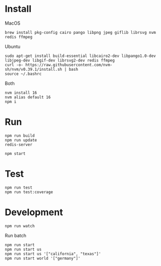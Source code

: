 # Install

MacOS
```
brew install pkg-config cairo pango libpng jpeg giflib librsvg nvm redis ffmpeg
```

Ubuntu
```
sudo apt-get install build-essential libcairo2-dev libpango1.0-dev libjpeg-dev libgif-dev librsvg2-dev redis ffmpeg
curl -o- https://raw.githubusercontent.com/nvm-sh/nvm/v0.39.1/install.sh | bash
source ~/.bashrc
```

Both
```
nvm install 16
nvm alias default 16
npm i
```

# Run
```
npm run build
npm run update
redis-server

npm start
```

# Test
```
npm run test
npm run test:coverage
```

# Development
```
npm run watch
```

Run batch
```
npm run start
npm run start us
npm run start us '["california", "texas"]'
npm run start world '["germany"]'
```
